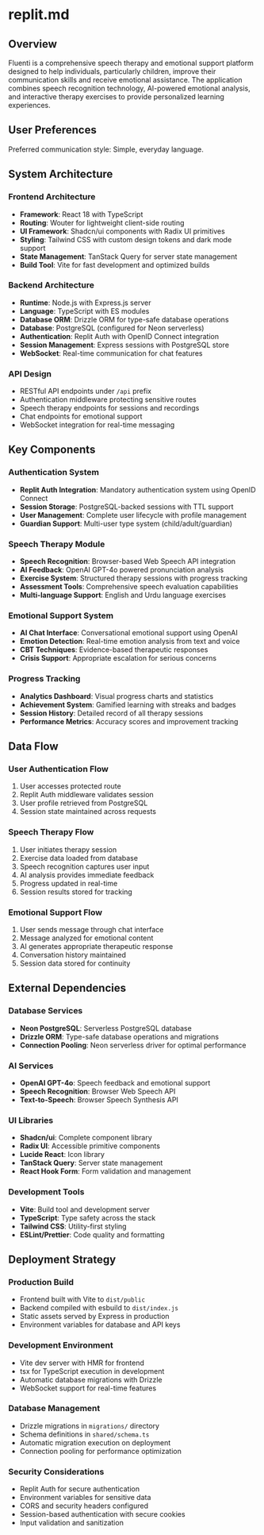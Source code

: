 # replit.md

## Overview

Fluenti is a comprehensive speech therapy and emotional support platform designed to help individuals, particularly children, improve their communication skills and receive emotional assistance. The application combines speech recognition technology, AI-powered emotional analysis, and interactive therapy exercises to provide personalized learning experiences.

## User Preferences

Preferred communication style: Simple, everyday language.

## System Architecture

### Frontend Architecture
- **Framework**: React 18 with TypeScript
- **Routing**: Wouter for lightweight client-side routing
- **UI Framework**: Shadcn/ui components with Radix UI primitives
- **Styling**: Tailwind CSS with custom design tokens and dark mode support
- **State Management**: TanStack Query for server state management
- **Build Tool**: Vite for fast development and optimized builds

### Backend Architecture
- **Runtime**: Node.js with Express.js server
- **Language**: TypeScript with ES modules
- **Database ORM**: Drizzle ORM for type-safe database operations
- **Database**: PostgreSQL (configured for Neon serverless)
- **Authentication**: Replit Auth with OpenID Connect integration
- **Session Management**: Express sessions with PostgreSQL store
- **WebSocket**: Real-time communication for chat features

### API Design
- RESTful API endpoints under `/api` prefix
- Authentication middleware protecting sensitive routes
- Speech therapy endpoints for sessions and recordings
- Chat endpoints for emotional support
- WebSocket integration for real-time messaging

## Key Components

### Authentication System
- **Replit Auth Integration**: Mandatory authentication system using OpenID Connect
- **Session Storage**: PostgreSQL-backed sessions with TTL support
- **User Management**: Complete user lifecycle with profile management
- **Guardian Support**: Multi-user type system (child/adult/guardian)

### Speech Therapy Module
- **Speech Recognition**: Browser-based Web Speech API integration
- **AI Feedback**: OpenAI GPT-4o powered pronunciation analysis
- **Exercise System**: Structured therapy sessions with progress tracking
- **Assessment Tools**: Comprehensive speech evaluation capabilities
- **Multi-language Support**: English and Urdu language exercises

### Emotional Support System
- **AI Chat Interface**: Conversational emotional support using OpenAI
- **Emotion Detection**: Real-time emotion analysis from text and voice
- **CBT Techniques**: Evidence-based therapeutic responses
- **Crisis Support**: Appropriate escalation for serious concerns

### Progress Tracking
- **Analytics Dashboard**: Visual progress charts and statistics
- **Achievement System**: Gamified learning with streaks and badges
- **Session History**: Detailed record of all therapy sessions
- **Performance Metrics**: Accuracy scores and improvement tracking

## Data Flow

### User Authentication Flow
1. User accesses protected route
2. Replit Auth middleware validates session
3. User profile retrieved from PostgreSQL
4. Session state maintained across requests

### Speech Therapy Flow
1. User initiates therapy session
2. Exercise data loaded from database
3. Speech recognition captures user input
4. AI analysis provides immediate feedback
5. Progress updated in real-time
6. Session results stored for tracking

### Emotional Support Flow
1. User sends message through chat interface
2. Message analyzed for emotional content
3. AI generates appropriate therapeutic response
4. Conversation history maintained
5. Session data stored for continuity

## External Dependencies

### Database Services
- **Neon PostgreSQL**: Serverless PostgreSQL database
- **Drizzle ORM**: Type-safe database operations and migrations
- **Connection Pooling**: Neon serverless driver for optimal performance

### AI Services
- **OpenAI GPT-4o**: Speech feedback and emotional support
- **Speech Recognition**: Browser Web Speech API
- **Text-to-Speech**: Browser Speech Synthesis API

### UI Libraries
- **Shadcn/ui**: Complete component library
- **Radix UI**: Accessible primitive components
- **Lucide React**: Icon library
- **TanStack Query**: Server state management
- **React Hook Form**: Form validation and management

### Development Tools
- **Vite**: Build tool and development server
- **TypeScript**: Type safety across the stack
- **Tailwind CSS**: Utility-first styling
- **ESLint/Prettier**: Code quality and formatting

## Deployment Strategy

### Production Build
- Frontend built with Vite to `dist/public`
- Backend compiled with esbuild to `dist/index.js`
- Static assets served by Express in production
- Environment variables for database and API keys

### Development Environment
- Vite dev server with HMR for frontend
- tsx for TypeScript execution in development
- Automatic database migrations with Drizzle
- WebSocket support for real-time features

### Database Management
- Drizzle migrations in `migrations/` directory
- Schema definitions in `shared/schema.ts`
- Automatic migration execution on deployment
- Connection pooling for performance optimization

### Security Considerations
- Replit Auth for secure authentication
- Environment variables for sensitive data
- CORS and security headers configured
- Session-based authentication with secure cookies
- Input validation and sanitization